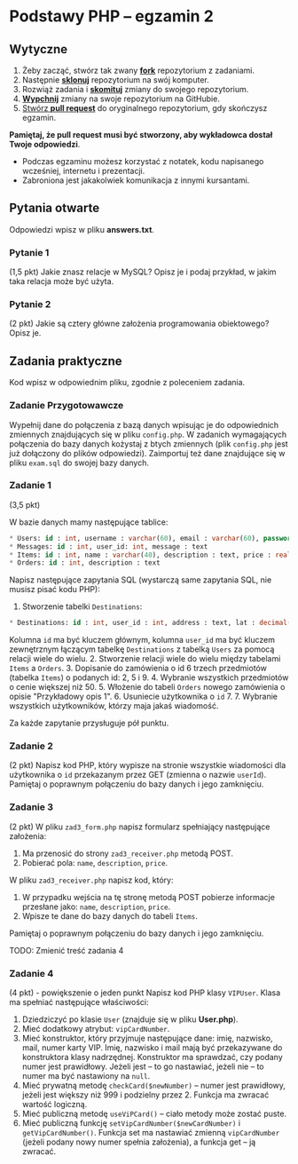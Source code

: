 # Podstawy PHP &ndash; egzamin 2

## Wytyczne

1. Żeby zacząć, stwórz tak zwany [**fork**][forking] repozytorium z zadaniami.
2. Następnie [**sklonuj**][ref-clone] repozytorium na swój komputer.
3. Rozwiąż zadania i [**skomituj**][ref-commit] zmiany do swojego repozytorium.
4. [**Wypchnij**][ref-push] zmiany na swoje repozytorium na GitHubie.
5. [Stwórz **pull request**][pull-request] do oryginalnego repozytorium, gdy skończysz egzamin.

**Pamiętaj, że pull request musi być stworzony, aby wykładowca dostał Twoje odpowiedzi**.

* Podczas egzaminu możesz korzystać z notatek, kodu napisanego wcześniej, internetu i prezentacji.
* Zabroniona jest jakakolwiek komunikacja z innymi kursantami.

## Pytania otwarte
Odpowiedzi wpisz w pliku **answers.txt**.

### Pytanie 1
(1,5 pkt)
Jakie znasz relacje w MySQL? Opisz je i podaj przykład, w jakim taka relacja może być użyta.

### Pytanie 2
(2 pkt)
Jakie są cztery główne założenia programowania obiektowego? Opisz je.

## Zadania praktyczne
Kod wpisz w odpowiednim pliku, zgodnie z poleceniem zadania.

### Zadanie Przygotowawcze
Wypełnij dane do połączenia z bazą danych wpisując je do odpowiednich zmiennych znajdujących się w pliku `config.php`. W zadanich wymagających połączenia do bazy danych kożystaj z btych zmiennych (plik `config.php` jest już dołączony do plików odpowiedzi).
Zaimportuj też dane znajdujące się w pliku `exam.sql` do swojej bazy danych.

### Zadanie 1
(3,5 pkt)

W bazie danych mamy następujące tablice:
```SQL
* Users: id : int, username : varchar(60), email : varchar(60), password : varchar(60)
* Messages: id : int, user_id: int, message : text
* Items: id : int, name : varchar(40), description : text, price : real(7,2)
* Orders: id : int, description : text
```
Napisz następujące zapytania SQL (wystarczą same zapytania SQL, nie musisz pisać kodu PHP):

1. Stworzenie tabelki `Destinations`: 
  ```SQL
  * Destinations: id : int, user_id : int, address : text, lat : decimal(13,10), long : decimal(13,10)
  ```
  Kolumna `id` ma być kluczem głównym, kolumna `user_id` ma być kluczem zewnętrznym łączącym tabelkę `Destinations` z tabelką `Users` za pomocą relacji wiele do wielu. 
2. Stworzenie relacji wiele do wielu między tabelami `Items` a `Orders`.
3. Dopisanie do zamówienia o id 6 trzech przedmiotów (tabelka `Items`) o podanych id: 2, 5 i 9.
4. Wybranie wszystkich przedmiotów o cenie większej niż 50.
5. Włożenie do tabeli `Orders` nowego zamówienia o opisie "Przykładowy opis 1".
6. Usuniecie użytkownika o `id` 7.
7. Wybranie wszystkich użytkowników, którzy maja jakaś wiadomość.

Za każde zapytanie przysługuje pół punktu.

### Zadanie 2
(2 pkt)
Napisz kod PHP, który wypisze na stronie wszystkie wiadomości dla użytkownika o `id` przekazanym przez GET (zmienna o nazwie `userId`). Pamiętaj o poprawnym połączeniu do bazy danych i jego zamknięciu.

### Zadanie 3
(2 pkt)
W pliku `zad3_form.php` napisz formularz spełniający następujące założenia:
1. Ma przenosić do strony `zad3_receiver.php` metodą POST.
2. Pobierać pola: `name`, `description`, `price`.

W pliku `zad3_receiver.php` napisz kod, który:
1. W przypadku wejścia na tę stronę metodą POST pobierze informacje przesłane jako: `name`, `description`, `price`.
2. Wpisze te dane do bazy danych do tabeli `Items`.

Pamiętaj o poprawnym połączeniu do bazy danych i jego zamknięciu.

TODO: Zmienić treść zadania 4
### Zadanie 4
(4 pkt) - powiększenie o jeden punkt
Napisz kod PHP klasy `VIPUser`. Klasa ma spełniać następujące właściwości:

1. Dziedziczyć po klasie `User` (znajduje się w pliku **User.php**).
2. Mieć dodatkowy atrybut: ```vipCardNumber```.
3. Mieć konstruktor, który przyjmuje następujące dane: imię, nazwisko, mail, numer karty VIP. Imię, nazwisko i mail mają być przekazywane do konstruktora klasy nadrzędnej. Konstruktor ma sprawdzać, czy podany numer jest prawidłowy. Jeżeli jest  &ndash; to go nastawiać, jeżeli nie  &ndash; to numer ma być nastawiony na ```null```.
4. Mieć prywatną metodę ```checkCard($newNumber)``` &ndash; numer jest prawidłowy, jeżeli jest większy niż 999 i podzielny przez 2. Funkcja ma zwracać wartość logiczną.
5. Mieć publiczną metodę ```useViPCard()``` &ndash; ciało metody może zostać puste.
6. Mieć publiczną funkcję ```setVipCardNumber($newCardNumber)``` i ```getVipCardNumber()```. Funkcja set ma nastawiać zmienną `vipCardNumber` (jeżeli podany nowy numer spełnia założenia), a funkcja get &ndash; ją zwracać.


<!-- Links -->
[forking]: https://guides.github.com/activities/forking/
[ref-clone]: http://gitref.org/creating/#clone
[ref-commit]: http://gitref.org/basic/#commit
[ref-push]: http://gitref.org/remotes/#push
[ref-rand]: http://php.net/manual/pl/function.rand.php
[pull-request]: https://help.github.com/articles/creating-a-pull-request
